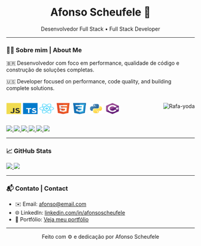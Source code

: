 <h1 align="center">Afonso Scheufele 🚀</h1>
<p align="center">Desenvolvedor Full Stack • Full Stack Developer</p>

---

### 👨‍💻 Sobre mim | About Me

🇧🇷 Desenvolvedor com foco em performance, qualidade de código e construção de soluções completas.

🇺🇸 Developer focused on performance, code quality, and building complete solutions.

<div style="display: inline_block"><br>
  <img align="center" alt="Rafa-Js" height="30" width="40" src="https://raw.githubusercontent.com/devicons/devicon/master/icons/javascript/javascript-original.svg">
  <img align="center" alt="Rafa-Ts" height="30" width="40" src="https://raw.githubusercontent.com/devicons/devicon/master/icons/typescript/typescript-plain.svg">
  <img align="center" alt="Rafa-React" height="30" width="40" src="https://raw.githubusercontent.com/devicons/devicon/master/icons/react/react-original.svg">
  <img align="center" alt="Rafa-HTML" height="30" width="40" src="https://raw.githubusercontent.com/devicons/devicon/master/icons/html5/html5-original.svg">
  <img align="center" alt="Rafa-CSS" height="30" width="40" src="https://raw.githubusercontent.com/devicons/devicon/master/icons/css3/css3-original.svg">
  <img align="center" alt="Rafa-Python" height="30" width="40" src="https://raw.githubusercontent.com/devicons/devicon/master/icons/python/python-original.svg">
  <img align="center" alt="Rafa-Csharp" height="30" width="40" src="https://raw.githubusercontent.com/devicons/devicon/master/icons/csharp/csharp-original.svg">
  <img align="right" alt="Rafa-yoda" src="https://cdn.discordapp.com/attachments/795358914197397249/825430598561688872/hi.gif">
</div>

##

<div>
  <a href="https://www.youtube.com/channel/UC_-uuuZbY0AAT9C9V1NZcvQ" target="_blank">
    <img src="https://img.shields.io/badge/YouTube-FF0000?style=for-the-badge&logo=youtube&logoColor=white" target="_blank">
  </a>
  <a href="https://instagram.com/rafaballerini" target="_blank">
    <img src="https://img.shields.io/badge/-Instagram-%23E4405F?style=for-the-badge&logo=instagram&logoColor=white" target="_blank">
  </a>
  <a href="https://www.twitch.tv/rafaballerini" target="_blank">
    <img src="https://img.shields.io/badge/Twitch-9146FF?style=for-the-badge&logo=twitch&logoColor=white" target="_blank">
  </a>
  <a href="https://discord.gg/GGGPg5AS7" target="_blank">
    <img src="https://img.shields.io/badge/Discord-7289DA?style=for-the-badge&logo=discord&logoColor=white" target="_blank">
  </a>
  <a href="mailto:contato@rafaballerini.tech" target="_blank">
    <img src="https://img.shields.io/badge/-Gmail-%23333?style=for-the-badge&logo=gmail&logoColor=white" target="_blank">
  </a>
  <a href="https://www.linkedin.com/in/rafaella-ballerini-45875016a" target="_blank">
    <img src="https://img.shields.io/badge/-LinkedIn-%230077B5?style=for-the-badge&logo=linkedin&logoColor=white" target="_blank">
  </a>
</div>


---

### 📈 GitHub Stats

<div>
  <a href="https://beacons.ai/rafaballerini">
    <img height="180em" src="https://github-readme-stats.vercel.app/api?username=afonsoscheufele&show_icons=true&theme=dark&include_all_commits=true&count_private=true"/>
    <img height="180em" src="https://github-readme-stats.vercel.app/api/top-langs/?username=afonsoscheufele&layout=compact&langs_count=16&theme=dark"/>
  </a>
</div>

---

### 📬 Contato | Contact

- ✉️ Email: afonso@email.com  
- 🌐 LinkedIn: [linkedin.com/in/afonsoscheufele](https://www.linkedin.com/in/afonsoscheufele)
- 💼 Portfólio: [Veja meu portfólio](https://seu-link.vercel.app)

---

<p align="center">
  Feito com ⚙️ e dedicação por Afonso Scheufele
</p>

